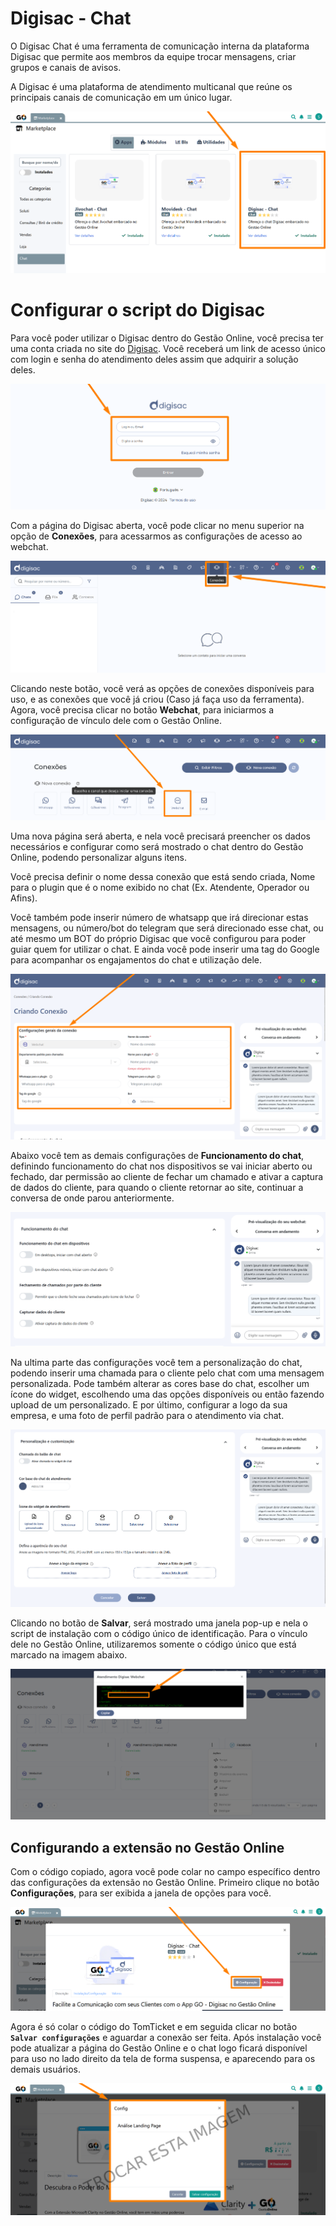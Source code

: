 # Digisac - Chat

O Digisac Chat é uma ferramenta de comunicação interna da plataforma Digisac que permite aos membros da equipe trocar mensagens, criar grupos e canais de avisos. 

A Digisac é uma plataforma de atendimento multicanal que reúne os principais canais de comunicação em um único lugar. 

![](/erp-v2/assets/marketplace/digisac_chat/extensao_digisac_chat_01.png)

# Configurar o script do Digisac

Para você poder utilizar o Digisac dentro do Gestão Online, você precisa ter uma conta criada no site do [Digisac](https://www.digisac.com.br/). Você receberá um link de acesso único com login e senha do atendimento deles assim que adquirir a solução deles.

![](/erp-v2/assets/marketplace/digisac_chat/extensao_digisac_chat_02.png)

Com a página do Digisac aberta, você pode clicar no menu superior na opção de **Conexões**, para acessarmos as configurações de acesso ao webchat.

![](/erp-v2/assets/marketplace/digisac_chat/extensao_digisac_chat_03.png)

Clicando neste botão, você verá as opções de conexões disponíveis para uso, e as conexões que você já criou (Caso já faça uso da ferramenta). Agora, você precisa clicar no botão **Webchat**, para iniciarmos a configuração de vínculo dele com o Gestão Online.

![](/erp-v2/assets/marketplace/digisac_chat/extensao_digisac_chat_04.png)

Uma nova página será aberta, e nela você precisará preencher os dados necessários e configurar como será mostrado o chat dentro do Gestão Online, podendo personalizar alguns itens.

Você precisa definir o nome dessa conexão que está sendo criada, Nome para o plugin que é o nome exibido no chat (Ex. Atendente, Operador ou Afins). 

Você também pode inserir número de whatsapp que irá direcionar estas mensagens, ou número/bot do telegram que será direcionado esse chat, ou até mesmo um BOT do próprio Digisac que você configurou para poder guiar quem for utilizar o chat. E ainda você pode inserir uma tag do Google para acompanhar os engajamentos do chat e utilização dele.

![](/erp-v2/assets/marketplace/digisac_chat/extensao_digisac_chat_05.png)

Abaixo você tem as demais configurações de **Funcionamento do chat**, definindo funcionamento do chat nos dispositivos se vai iniciar aberto ou fechado, dar permissão ao cliente de fechar um chamado e ativar a captura de dados do cliente, para quando o cliente retornar ao site, continuar a conversa de onde parou anteriormente.

![](/erp-v2/assets/marketplace/digisac_chat/extensao_digisac_chat_06.png)

Na ultima parte das configurações você tem a personalização do chat, podendo inserir uma chamada para o cliente pelo chat com uma mensagem personalizada. Pode também alterar as cores base do chat, escolher um ícone do widget, escolhendo uma das opções disponíveis ou então fazendo upload de um personalizado. E por último, configurar a logo da sua empresa, e uma foto de perfil padrão para o atendimento via chat.

![](/erp-v2/assets/marketplace/digisac_chat/extensao_digisac_chat_07.png)

Clicando no botão de **Salvar**, será mostrado uma janela pop-up e nela o script de instalação com o código único de identificação. Para o vínculo dele no Gestão Online, utilizaremos somente o código único que está marcado na imagem abaixo.

![](/erp-v2/assets/marketplace/digisac_chat/extensao_digisac_chat_08.png)

## Configurando a extensão no Gestão Online

Com o código copiado, agora você pode colar no campo específico dentro das configurações da extensão no Gestão Online. Primeiro clique no botão **Configurações**, para ser exibida a janela de opções para você.

![](/erp-v2/assets/marketplace/digisac_chat/extensao_digisac_chat_09.png)

Agora é só colar o código do TomTicket e em seguida clicar no botão **`Salvar configurações`** e aguardar a conexão ser feita. Após instalação você pode atualizar a página do Gestão Online e o chat logo ficará disponível para uso no lado direito da tela de forma suspensa, e aparecendo para os demais usuários.

![](https://github.com/Gestao-Online/public-docs/blob/98b0725276398cdddc6226354d56b427d2ce8fc1/erp-v2/assets/marketplace/clarity_loja/extensao_clarity_loja_06.png?raw=true)